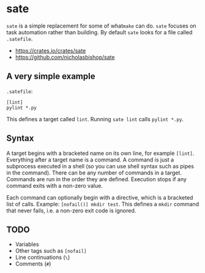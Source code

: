 # sate

`sate` is a simple replacement for some of what`make` can do. `sate`
focuses on task automation rather than building. By default `sate`
looks for a file called `.satefile`.

* https://crates.io/crates/sate
* https://github.com/nicholasbishop/sate

## A very simple example

`.satefile`:
```
[lint]
pylint *.py
```

This defines a target called `lint`. Running `sate lint` calls `pylint
*.py`.

## Syntax

A target begins with a bracketed name on its own line, for example
`[lint]`. Everything after a target name is a command. A command is
just a subprocess executed in a shell (so you can use shell syntax
such as pipes in the command). There can be any number of commands in
a target. Commands are run in the order they are defined. Execution
stops if any command exits with a non-zero value.

Each command can optionally begin with a directive, which is a
bracketed list of calls. Example: `[nofail()] mkdir test`. This
defines a `mkdir` command that never fails, i.e. a non-zero exit code
is ignored.

## TODO

- Variables
- Other tags such as `[nofail]`
- Line continuations (`\`)
- Comments (`#`)
